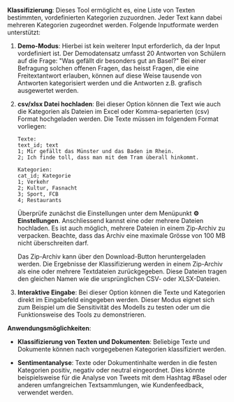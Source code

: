 **Klassifizierung**: Dieses Tool ermöglicht es, eine Liste von Texten bestimmten, vordefinierten Kategorien zuzuordnen. Jeder Text kann dabei mehreren Kategorien zugeordnet werden. Folgende Inputformate werden unterstützt:

1. **Demo-Modus**: Hierbei ist kein weiterer Input erforderlich, da der Input vordefiniert ist. Der Demodatensatz umfasst 20 Antworten von Schülern auf die Frage: "Was gefällt dir besonders gut an Basel?" Bei einer Befragung solchen offenen Fragen, das heisst Fragen, die eine Freitextantwort erlauben, können auf diese Weise tausende von Antworten kategorisiert werden und die Antworten z.B. grafisch ausgewertet werden.

2. **csv/xlsx Datei hochladen**: Bei dieser Option können die Text wie auch die Kategorien als Dateien im Excel oder Komma-separierten (csv) Format hochgeladen werden. Die Texte müssen im folgendem Format vorliegen:
    ```
    Texte:
    text_id; text
    1; Mir gefällt das Münster und das Baden im Rhein.
    2; Ich finde toll, dass man mit dem Tram überall hinkommt.

    Kategorien:
    cat_id; Kategorie
    1; Verkehr
    2; Kultur, Fasnacht
    3; Sport, FCB
    4; Restaurants
    ```

    Überprüfe zunächst die Einstellungen unter dem Menüpunkt **⚙️ Einstellungen**. Anschliessend kannst eine oder mehrere Dateien hochladen. Es ist auch möglich, mehrere Dateien in einem Zip-Archiv zu verpacken. Beachte, dass das Archiv eine maximale Grösse von 100 MB nicht überschreiten darf.

    Das Zip-Archiv kann über den Download-Button heruntergeladen werden. Die Ergebnisse der Klassifizierung werden in einem Zip-Archiv als eine oder mehrere Textdateien zurückgegeben. Diese Dateien tragen den gleichen Namen wie die ursprünglichen CSV- oder XLSX-Dateien.

3. **Interaktive Eingabe**: Bei dieser Option können die Texte und Kategorien direkt im Eingabefeld eingegeben werden. Dieser Modus eignet sich zum Beispiel um die Sensitivität des Modells zu testen oder um die Funktionsweise des Tools zu demonstrieren.

**Anwendungsmöglichkeiten**:

- **Klassifizierung von Texten und Dokumenten**: Beliebige Texte und Dokumente können nach vorgegebenen Kategorien klassifiziert werden.

- **Sentimentanalyse**: Texte oder Dokumentinhalte werden in die festen Kategorien positiv, negativ oder neutral eingeordnet. Dies könnte beispielsweise für die Analyse von Tweets mit dem Hashtag #Basel oder anderen umfangreichen Textsammlungen, wie Kundenfeedback, verwendet werden.